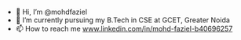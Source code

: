 - 👋 Hi, I’m @mohdfaziel
- 🌱 I’m currently pursuing my B.Tech in CSE at GCET, Greater Noida
- 📫 How to reach me www.linkedin.com/in/mohd-faziel-b40696257

